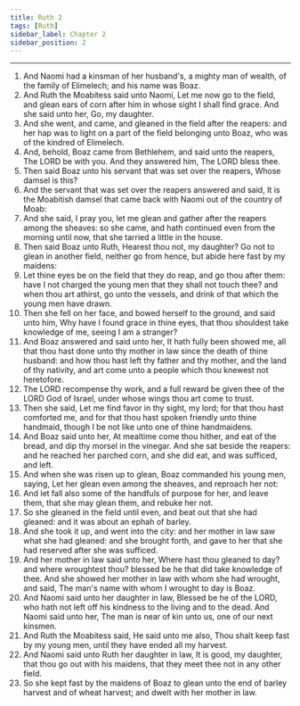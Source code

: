 ```yaml
---
title: Ruth 2
tags: [Ruth]
sidebar_label: Chapter 2
sidebar_position: 2
---
```


---
1. And Naomi had a kinsman of her husband's, a mighty man of wealth, of the family of Elimelech; and his name was Boaz.
2. And Ruth the Moabitess said unto Naomi, Let me now go to the field, and glean ears of corn after him in whose sight I shall find grace. And she said unto her, Go, my daughter.
3. And she went, and came, and gleaned in the field after the reapers: and her hap was to light on a part of the field belonging unto Boaz, who was of the kindred of Elimelech.
4. And, behold, Boaz came from Bethlehem, and said unto the reapers, The LORD be with you. And they answered him, The LORD bless thee.
5. Then said Boaz unto his servant that was set over the reapers, Whose damsel is this?
6. And the servant that was set over the reapers answered and said, It is the Moabitish damsel that came back with Naomi out of the country of Moab:
7. And she said, I pray you, let me glean and gather after the reapers among the sheaves: so she came, and hath continued even from the morning until now, that she tarried a little in the house.
8. Then said Boaz unto Ruth, Hearest thou not, my daughter? Go not to glean in another field, neither go from hence, but abide here fast by my maidens:
9. Let thine eyes be on the field that they do reap, and go thou after them: have I not charged the young men that they shall not touch thee? and when thou art athirst, go unto the vessels, and drink of that which the young men have drawn.
10. Then she fell on her face, and bowed herself to the ground, and said unto him, Why have I found grace in thine eyes, that thou shouldest take knowledge of me, seeing I am a stranger?
11. And Boaz answered and said unto her, It hath fully been showed me, all that thou hast done unto thy mother in law since the death of thine husband: and how thou hast left thy father and thy mother, and the land of thy nativity, and art come unto a people which thou knewest not heretofore.
12. The LORD recompense thy work, and a full reward be given thee of the LORD God of Israel, under whose wings thou art come to trust.
13. Then she said, Let me find favor in thy sight, my lord; for that thou hast comforted me, and for that thou hast spoken friendly unto thine handmaid, though I be not like unto one of thine handmaidens.
14. And Boaz said unto her, At mealtime come thou hither, and eat of the bread, and dip thy morsel in the vinegar. And she sat beside the reapers: and he reached her parched corn, and she did eat, and was sufficed, and left.
15. And when she was risen up to glean, Boaz commanded his young men, saying, Let her glean even among the sheaves, and reproach her not:
16. And let fall also some of the handfuls of purpose for her, and leave them, that she may glean them, and rebuke her not.
17. So she gleaned in the field until even, and beat out that she had gleaned: and it was about an ephah of barley.
18. And she took it up, and went into the city: and her mother in law saw what she had gleaned: and she brought forth, and gave to her that she had reserved after she was sufficed.
19. And her mother in law said unto her, Where hast thou gleaned to day? and where wroughtest thou? blessed be he that did take knowledge of thee. And she showed her mother in law with whom she had wrought, and said, The man's name with whom I wrought to day is Boaz.
20. And Naomi said unto her daughter in law, Blessed be he of the LORD, who hath not left off his kindness to the living and to the dead. And Naomi said unto her, The man is near of kin unto us, one of our next kinsmen.
21. And Ruth the Moabitess said, He said unto me also, Thou shalt keep fast by my young men, until they have ended all my harvest.
22. And Naomi said unto Ruth her daughter in law, It is good, my daughter, that thou go out with his maidens, that they meet thee not in any other field.
23. So she kept fast by the maidens of Boaz to glean unto the end of barley harvest and of wheat harvest; and dwelt with her mother in law.